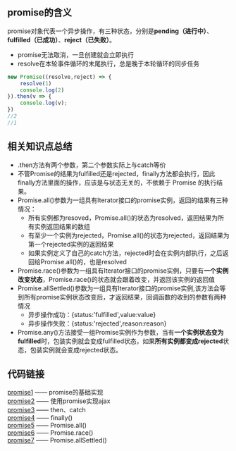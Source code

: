 ## promise的含义
promise对象代表一个异步操作，有三种状态，分别是**pending（进行中）**、**fulfilled（已成功）**、**reject（已失败）**。  

* promise无法取消，一旦创建就会立即执行
* resolve在本轮事件循环的末尾执行，总是晚于本轮循环的同步任务
```js
new Promise((resolve,reject) => {
    resolve(1)
    console.log(2)
}).then(v => {
    console.log(v);
})
//2
//1
```

## 相关知识点总结
- .then方法有两个参数，第二个参数实际上与catch等价
- 不管Promise的结果为fulfilled还是rejected，finally方法都会执行，因此finally方法里面的操作，应该是与状态无关的，不依赖于 Promise 的执行结果。
- Promise.all()参数为一组具有Iterator接口的promise实例，返回的结果有三种情况：
    - 所有实例都为resoved，Promise.all()的状态为resolved，返回结果为所有实例返回结果的数组
    - 有至少一个实例为rejected，Promise.all()的状态为rejected，返回结果为第一个rejected实例的返回结果
    - 如果实例定义了自己的catch方法，rejected时会在实例内部执行，之后返回给Promise.all()的，也是resolved
- Promise.race()参数为一组具有Iterator接口的promise实例，只要有**一个实例改变状态**，Promise.race()的状态就会跟着改变，并返回该实例的返回值
- Promise.allSettled()参数为一组具有Iterator接口的promise实例,该方法会等到所有promise实例状态改变后，才返回结果，回调函数的收到的参数有两种情况
    - 异步操作成功：{status:'fulfilled',value:value}
    - 异步操作失败：{status:'rejected',reason:reason}
- Promise.any()方法接受一组Promise实例作为参数，当有**一个实例状态变为fulfilled**时，包装实例就会变成fulfilled状态，如果**所有实例都变成rejected**状态，包装实例就会变成rejected状态。

## 代码链接
[promise1](./promise1.js) —— promise的基础实现  
[promise2](./promise2.js) —— 使用promise实现ajax  
[promise3](./promise3.js) —— then、catch  
[promise4](./promise4.js) —— finally()  
[promise5](./promise5.js) —— Promise.all()  
[promise6](./promise6.js) —— Promise.race()  
[promise7](./promise7.js) —— Promise.allSettled()